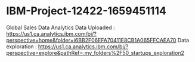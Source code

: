 # IBM-Project-12422-1659451114
Global Sales Data Analytics
Data Uploaded : https://us1.ca.analytics.ibm.com/bi/?perspective=home&folder=i6BB2F06EFA70411E8CB1A065FFCAEA70
Data exploration : https://us1.ca.analytics.ibm.com/bi/?perspective=explore&pathRef=.my_folders%2F50_startups_exploration2
